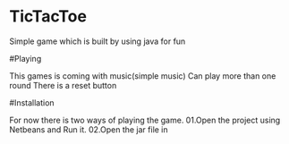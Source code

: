 # TicTacToe
Simple game which is built by using java for fun

#Playing

This games is coming with music(simple music)
Can play more than one round
There is a reset button


#Installation

For now there is two ways of playing the game.
  01.Open the project using Netbeans and Run it.
  02.Open the jar file in 


